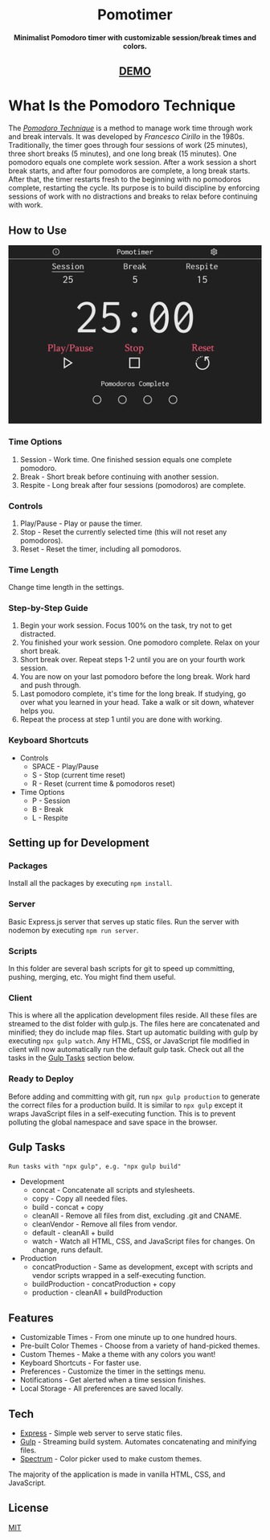 <h1 align="center">Pomotimer</h1>

<h4 align="center">Minimalist Pomodoro timer with customizable session/break times and colors.</h4>

<h2 align="center">
    <a href="https://pomotimer.com">DEMO</a>
<h2>

# What Is the Pomodoro Technique

The [*Pomodoro Technique*](https://en.wikipedia.org/wiki/Pomodoro_Technique) is a method to manage work time through work and break intervals. It was developed by *Francesco Cirillo* in the 1980s. Traditionally, the timer goes through four sessions of work (25 minutes), three short breaks (5 minutes), and one long break (15 minutes). One pomodoro equals one complete work session. After a work session a short break starts, and after four pomodoros are complete, a long break starts. After that, the timer restarts fresh to the beginning with no pomodoros complete, restarting the cycle. Its purpose is to build discipline by
enforcing sessions of work with no distractions and breaks to relax before continuing with work.

## How to Use

![Pomodoro Guide](docs/pomodoro-guide.png)

### Time Options

1. Session - Work time. One finished session equals one complete pomodoro.
2. Break - Short break before continuing with another session.
3. Respite - Long break after four sessions (pomodoros) are complete.

### Controls

1. Play/Pause - Play or pause the timer.
2. Stop - Reset the currently selected time (this will not reset any pomodoros).
3. Reset - Reset the timer, including all pomodoros.

### Time Length

Change time length in the settings.

### Step-by-Step Guide

1. Begin your work session. Focus 100% on the task, try not to get distracted.
2. You finished your work session. One pomodoro complete. Relax on your short break.
3. Short break over. Repeat steps 1-2 until you are on your fourth work session.
4. You are now on your last pomodoro before the long break. Work hard and push through.
5. Last pomodoro complete, it's time for the long break. If studying, go over what you learned in your head. Take a walk or sit down, whatever helps you.
6. Repeat the process at step 1 until you are done with working.

### Keyboard Shortcuts

* Controls
  * SPACE - Play/Pause
  * S - Stop (current time reset)
  * R - Reset (current time & pomodoros reset)
* Time Options
  * P - Session
  * B - Break
  * L - Respite

## Setting up for Development

### Packages

Install all the packages by executing `npm install`.

### Server

Basic Express.js server that serves up static files. Run the server with nodemon by executing `npm run server`.

### Scripts

In this folder are several bash scripts for git to speed up committing, pushing, merging, etc. You might find them useful.

### Client

This is where all the application development files reside. All these files are streamed to the dist folder with gulp.js. The files here are concatenated and minified; they do include map files. Start up automatic building with gulp by executing `npx gulp watch`. Any HTML, CSS, or JavaScript file modified in client will now automatically run the default gulp task. Check out all the tasks in the [Gulp Tasks](#gulp-tasks) section below.

### Ready to Deploy

Before adding and committing with git, run `npx gulp production` to generate the correct files for a production build. It is similar to `npx gulp` except it wraps JavaScript files in a self-executing function. This is to prevent polluting the global namespace and save space in the browser.

## Gulp Tasks

    Run tasks with "npx gulp", e.g. "npx gulp build"

* Development
  * concat - Concatenate all scripts and stylesheets.
  * copy - Copy all needed files.
  * build - concat + copy
  * cleanAll - Remove all files from dist, excluding .git and CNAME.
  * cleanVendor - Remove all files from vendor.
  * default - cleanAll + build
  * watch - Watch all HTML, CSS, and JavaScript files for changes. On change, runs default.
* Production
  * concatProduction - Same as development, except with scripts and vendor scripts wrapped in a self-executing function.
  * buildProduction - concatProduction + copy
  * production - cleanAll + buildProduction

## Features

* Customizable Times - From one minute up to one hundred hours.
* Pre-built Color Themes - Choose from a variety of hand-picked themes.
* Custom Themes - Make a theme with any colors you want!
* Keyboard Shortcuts - For faster use.
* Preferences - Customize the timer in the settings menu.
* Notifications - Get alerted when a time session finishes.
* Local Storage - All preferences are saved locally.

## Tech

* [Express](https://expressjs.com/) - Simple web server to serve static files.
* [Gulp](https://gulpjs.com/) - Streaming build system. Automates concatenating and minifying files.
* [Spectrum](https://bgrins.github.io/spectrum/) - Color picker used to make custom themes.

The majority of the application is made in vanilla HTML, CSS, and JavaScript.

## License

[MIT](LICENSE)
